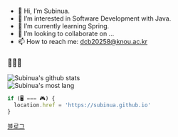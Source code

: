 - 👋 Hi, I’m Subinua.
- 👀 I’m interested in Software Development with Java.
- 🌱 I’m currently learning Spring.
- 💞️ I’m looking to collaborate on ...
- 📫 How to reach me: dcb20258@knou.ac.kr
### 👋👋👋
![Subinua's github stats](https://github-readme-stats.vercel.app/api?username=subinua&show_icons=true&count_private=true&theme=dark)  
![Subinua's most lang](https://github-readme-stats.vercel.app/api/top-langs/?username=subinua&exclude_repo=Subinua.github.io&theme=dark)  
```js
if (🖥️ === 🎮) {
  location.href = 'https://subinua.github.io'
}
```
[블로그](https://subinua.github.io)
<!---
Subinua/Subinua is a ✨ special ✨ repository because its `README.md` (this file) appears on your GitHub profile.
You can click the Preview link to take a look at your changes.
--->
